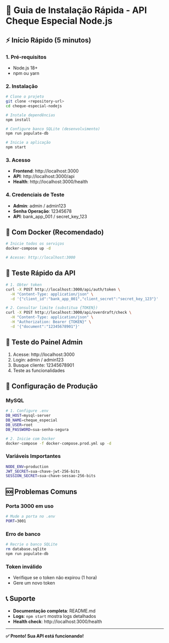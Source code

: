 # 🚀 Guia de Instalação Rápida - API Cheque Especial Node.js

## ⚡ Início Rápido (5 minutos)

### 1. Pré-requisitos
- Node.js 18+
- npm ou yarn

### 2. Instalação
```bash
# Clone o projeto
git clone <repository-url>
cd cheque-especial-nodejs

# Instale dependências
npm install

# Configure banco SQLite (desenvolvimento)
npm run populate-db

# Inicie a aplicação
npm start
```

### 3. Acesso
- **Frontend**: http://localhost:3000
- **API**: http://localhost:3000/api
- **Health**: http://localhost:3000/health

### 4. Credenciais de Teste
- **Admin**: admin / admin123
- **Senha Operação**: 12345678
- **API**: bank_app_001 / secret_key_123

## 🐳 Com Docker (Recomendado)

```bash
# Inicie todos os serviços
docker-compose up -d

# Acesse: http://localhost:3000
```

## 🧪 Teste Rápido da API

```bash
# 1. Obter token
curl -X POST http://localhost:3000/api/auth/token \
  -H "Content-Type: application/json" \
  -d '{"client_id":"bank_app_001","client_secret":"secret_key_123"}'

# 2. Consultar limite (substitua {TOKEN})
curl -X POST http://localhost:3000/api/overdraft/check \
  -H "Content-Type: application/json" \
  -H "Authorization: Bearer {TOKEN}" \
  -d '{"document":"12345678901"}'
```

## 📱 Teste do Painel Admin

1. Acesse: http://localhost:3000
2. Login: admin / admin123
3. Busque cliente: 12345678901
4. Teste as funcionalidades

## 🔧 Configuração de Produção

### MySQL
```bash
# 1. Configure .env
DB_HOST=mysql-server
DB_NAME=cheque_especial
DB_USER=root
DB_PASSWORD=sua-senha-segura

# 2. Inicie com Docker
docker-compose -f docker-compose.prod.yml up -d
```

### Variáveis Importantes
```bash
NODE_ENV=production
JWT_SECRET=sua-chave-jwt-256-bits
SESSION_SECRET=sua-chave-sessao-256-bits
```

## 🆘 Problemas Comuns

### Porta 3000 em uso
```bash
# Mude a porta no .env
PORT=3001
```

### Erro de banco
```bash
# Recrie o banco SQLite
rm database.sqlite
npm run populate-db
```

### Token inválido
- Verifique se o token não expirou (1 hora)
- Gere um novo token

## 📞 Suporte

- **Documentação completa**: README.md
- **Logs**: `npm start` mostra logs detalhados
- **Health check**: http://localhost:3000/health

---

**✅ Pronto! Sua API está funcionando!**

